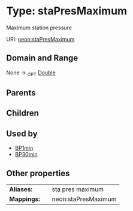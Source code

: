 
# Type: staPresMaximum


Maximum station pressure

URI: [neon:staPresMaximum](https://data.neonscience.org/staPresMaximum)


## Domain and Range

None ->  <sub>OPT</sub> [Double](types/Double.md)

## Parents


## Children


## Used by

 * [BP1min](BP1min.md)
 * [BP30min](BP30min.md)

## Other properties

|  |  |  |
| --- | --- | --- |
| **Aliases:** | | sta pres maximum |
| **Mappings:** | | neon:staPresMaximum |

